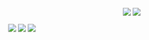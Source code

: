 <p align="center">
    <a src="https://www.linkedin.com/in/sindre0830/"><img src="https://img.shields.io/badge/linkedin-%230077B5.svg?style=for-the-badge&logo=linkedin" /></a>
    <img src="https://komarev.com/ghpvc/?username=sindre0830&style=for-the-badge"/>
</p>

<img src="https://github-readme-stats.vercel.app/api?username=sindre0830&show_icons=true&count_private=true&theme=dark"/>

<img src="https://github-readme-stats.vercel.app/api/top-langs?username=sindre0830&layout=compact&theme=dark"/>

<img src="https://github-readme-streak-stats.herokuapp.com/?user=sindre0830&theme=dark"/>
